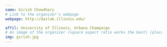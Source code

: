 ```yaml
---
name: Girish Chowdhary
# Link to the organizer's webpage
webpage: http://daslab.illinois.edu/

affil: University of Illinois, Urbana Champaign
# An image of the organizer (square aspect ratio works the best) (place in the `assets/img/organizers` directory)
img: girish.jpg
---
```

